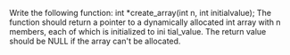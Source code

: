 Write the following function:
int *create_array(int n, int initialvalue);
The function should return a pointer to a dynamically allocated int array with n members, each of which is initialized to ini tial_value. 
The return value should be NULL if the array can't be allocated.

